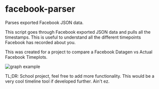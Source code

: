 # facebook-parser
Parses exported Facebook JSON data.

This script goes through Facebook exported JSON data and pulls all the timestamps. This is useful to understand all the different timepoints Facebook has recorded about you.

This was created for a project to compare a Facebook Datagen vs Actual Facebook Timeplots.

![graph example](https://i.imgur.com/09tz10d.png)

TL;DR: School project, feel free to add more functionality. This would be a very cool timeline tool if developed further. Ain't ez.
